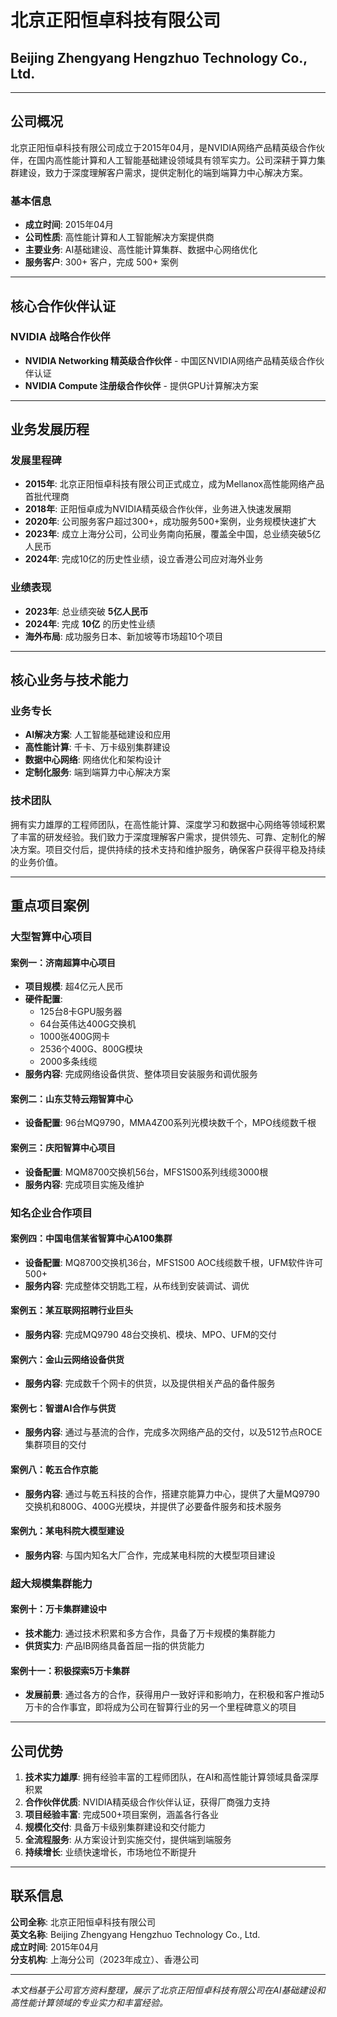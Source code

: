 # 北京正阳恒卓科技有限公司
## Beijing Zhengyang Hengzhuo Technology Co., Ltd.

---

## 公司概况

北京正阳恒卓科技有限公司成立于2015年04月，是NVIDIA网络产品精英级合作伙伴，在国内高性能计算和人工智能基础建设领域具有领军实力。公司深耕于算力集群建设，致力于深度理解客户需求，提供定制化的端到端算力中心解决方案。

### 基本信息
- **成立时间**: 2015年04月
- **公司性质**: 高性能计算和人工智能解决方案提供商
- **主要业务**: AI基础建设、高性能计算集群、数据中心网络优化
- **服务客户**: 300+ 客户，完成 500+ 案例

---

## 核心合作伙伴认证

### NVIDIA 战略合作伙伴
- **NVIDIA Networking 精英级合作伙伴** - 中国区NVIDIA网络产品精英级合作伙伴认证
- **NVIDIA Compute 注册级合作伙伴** - 提供GPU计算解决方案

---

## 业务发展历程

### 发展里程碑
- **2015年**: 北京正阳恒卓科技有限公司正式成立，成为Mellanox高性能网络产品首批代理商
- **2018年**: 正阳恒卓成为NVIDIA精英级合作伙伴，业务进入快速发展期
- **2020年**: 公司服务客户超过300+，成功服务500+案例，业务规模快速扩大
- **2023年**: 成立上海分公司，公司业务南向拓展，覆盖全中国，总业绩突破5亿人民币
- **2024年**: 完成10亿的历史性业绩，设立香港公司应对海外业务

### 业绩表现
- **2023年**: 总业绩突破 **5亿人民币**
- **2024年**: 完成 **10亿** 的历史性业绩
- **海外布局**: 成功服务日本、新加坡等市场超10个项目

---

## 核心业务与技术能力

### 业务专长
- **AI解决方案**: 人工智能基础建设和应用
- **高性能计算**: 千卡、万卡级别集群建设
- **数据中心网络**: 网络优化和架构设计
- **定制化服务**: 端到端算力中心解决方案

### 技术团队
拥有实力雄厚的工程师团队，在高性能计算、深度学习和数据中心网络等领域积累了丰富的研发经验。我们致力于深度理解客户需求，提供领先、可靠、定制化的解决方案。项目交付后，提供持续的技术支持和维护服务，确保客户获得平稳及持续的业务价值。

---

## 重点项目案例

### 大型智算中心项目

#### 案例一：济南超算中心项目
- **项目规模**: 超4亿元人民币
- **硬件配置**: 
  - 125台8卡GPU服务器
  - 64台英伟达400G交换机
  - 1000张400G网卡
  - 2536个400G、800G模块
  - 2000多条线缆
- **服务内容**: 完成网络设备供货、整体项目安装服务和调优服务

#### 案例二：山东艾特云翔智算中心
- **设备配置**: 96台MQ9790，MMA4Z00系列光模块数千个，MPO线缆数千根

#### 案例三：庆阳智算中心项目
- **设备配置**: MQM8700交换机56台，MFS1S00系列线缆3000根
- **服务内容**: 完成项目实施及维护

### 知名企业合作项目

#### 案例四：中国电信某省智算中心A100集群
- **设备配置**: MQ8700交换机36台，MFS1S00 AOC线缆数千根，UFM软件许可500+
- **服务内容**: 完成整体交钥匙工程，从布线到安装调试、调优

#### 案例五：某互联网招聘行业巨头
- **服务内容**: 完成MQ9790 48台交换机、模块、MPO、UFM的交付

#### 案例六：金山云网络设备供货
- **服务内容**: 完成数千个网卡的供货，以及提供相关产品的备件服务

#### 案例七：智谱AI合作与供货
- **服务内容**: 通过与基流的合作，完成多次网络产品的交付，以及512节点ROCE集群项目的交付

#### 案例八：乾五合作京能
- **服务内容**: 通过与乾五科技的合作，搭建京能算力中心，提供了大量MQ9790交换机和800G、400G光模块，并提供了必要备件服务和技术服务

#### 案例九：某电科院大模型建设
- **服务内容**: 与国内知名大厂合作，完成某电科院的大模型项目建设

### 超大规模集群能力

#### 案例十：万卡集群建设中
- **技术能力**: 通过技术积累和多方合作，具备了万卡规模的集群能力
- **供货实力**: 产品IB网络具备首屈一指的供货能力

#### 案例十一：积极探索5万卡集群
- **发展前景**: 通过各方的合作，获得用户一致好评和影响力，在积极和客户推动5万卡的合作事宜，即将成为公司在智算行业的另一个里程碑意义的项目

---

## 公司优势

1. **技术实力雄厚**: 拥有经验丰富的工程师团队，在AI和高性能计算领域具备深厚积累
2. **合作伙伴优质**: NVIDIA精英级合作伙伴认证，获得厂商强力支持
3. **项目经验丰富**: 完成500+项目案例，涵盖各行各业
4. **规模化交付**: 具备万卡级别集群建设和交付能力
5. **全流程服务**: 从方案设计到实施交付，提供端到端服务
6. **持续增长**: 业绩快速增长，市场地位不断提升

---

## 联系信息

**公司全称**: 北京正阳恒卓科技有限公司  
**英文名称**: Beijing Zhengyang Hengzhuo Technology Co., Ltd.  
**成立时间**: 2015年04月  
**分支机构**: 上海分公司（2023年成立）、香港公司  

---

*本文档基于公司官方资料整理，展示了北京正阳恒卓科技有限公司在AI基础建设和高性能计算领域的专业实力和丰富经验。*